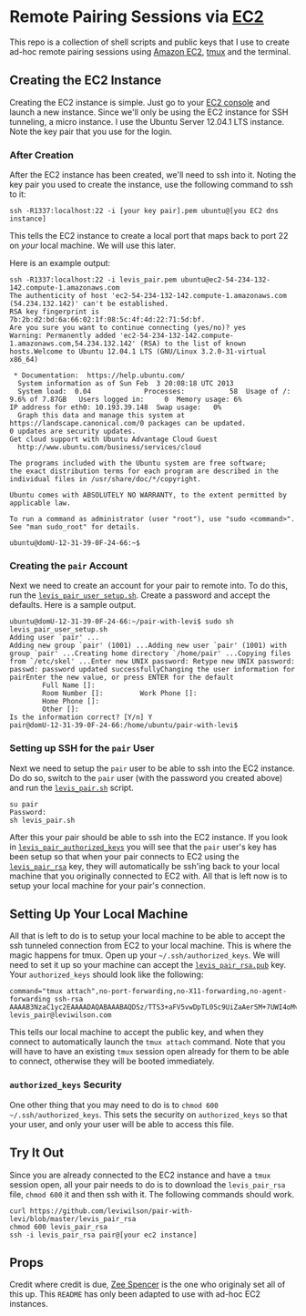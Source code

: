 # Remote Pairing Sessions via [EC2](http://aws.amazon.com/ec2/)
This repo is a collection of shell scripts and public keys that I use to create ad-hoc remote pairing sessions using [Amazon EC2](http://aws.amazon.com/ec2/), [tmux](http://tmux.sourceforge.net/) and the terminal.

## Creating the EC2 Instance
Creating the EC2 instance is simple.  Just go to your [EC2 console](https://console.aws.amazon.com/ec2/home) and launch a new instance.  Since we'll only be using the EC2 instance for SSH tunneling, a micro instance.  I use the Ubuntu Server 12.04.1 LTS instance. Note the key pair that you use for the login.

### After Creation
After the EC2 instance has been created, we'll need to ssh into it.  Noting the key pair you used to create the instance, use the following command to ssh to it:

```
ssh -R1337:localhost:22 -i [your key pair].pem ubuntu@[you EC2 dns instance]
```

This tells the EC2 instance to create a local port that maps back to port 22 on _your_ local machine.  We will use this later.

Here is an example output:

```
ssh -R1337:localhost:22 -i levis_pair.pem ubuntu@ec2-54-234-132-142.compute-1.amazonaws.com
The authenticity of host 'ec2-54-234-132-142.compute-1.amazonaws.com (54.234.132.142)' can't be established.
RSA key fingerprint is 7b:2b:d2:bd:6a:66:02:1f:08:5c:4f:4d:22:71:5d:bf.
Are you sure you want to continue connecting (yes/no)? yes
Warning: Permanently added 'ec2-54-234-132-142.compute-1.amazonaws.com,54.234.132.142' (RSA) to the list of known hosts.Welcome to Ubuntu 12.04.1 LTS (GNU/Linux 3.2.0-31-virtual x86_64)

 * Documentation:  https://help.ubuntu.com/
  System information as of Sun Feb  3 20:08:18 UTC 2013
  System load:  0.04             Processes:           58  Usage of /:   9.6% of 7.87GB   Users logged in:     0  Memory usage: 6%               IP address for eth0: 10.193.39.148  Swap usage:   0%
  Graph this data and manage this system at https://landscape.canonical.com/0 packages can be updated.
0 updates are security updates.
Get cloud support with Ubuntu Advantage Cloud Guest
  http://www.ubuntu.com/business/services/cloud

The programs included with the Ubuntu system are free software;
the exact distribution terms for each program are described in the
individual files in /usr/share/doc/*/copyright.

Ubuntu comes with ABSOLUTELY NO WARRANTY, to the extent permitted by
applicable law.

To run a command as administrator (user "root"), use "sudo <command>".
See "man sudo_root" for details.

ubuntu@domU-12-31-39-0F-24-66:~$ 
```

### Creating the `pair` Account
Next we need to create an account for your pair to remote into. To do this, run the [`levis_pair_user_setup.sh`](https://github.com/leviwilson/pair-with-levi/blob/master/levis_pair_user_setup.sh).  Create a password and accept the defaults.  Here is a sample output.

```
ubuntu@domU-12-31-39-0F-24-66:~/pair-with-levi$ sudo sh levis_pair_user_setup.sh 
Adding user `pair' ...
Adding new group `pair' (1001) ...Adding new user `pair' (1001) with group `pair' ...Creating home directory `/home/pair' ...Copying files from `/etc/skel' ...Enter new UNIX password: Retype new UNIX password: 
passwd: password updated successfullyChanging the user information for pairEnter the new value, or press ENTER for the default
        Full Name []: 
        Room Number []:         Work Phone []: 
        Home Phone []: 
        Other []: 
Is the information correct? [Y/n] Y
pair@domU-12-31-39-0F-24-66:/home/ubuntu/pair-with-levi$ 
```

### Setting up SSH for the `pair` User
Next we need to setup the `pair` user to be able to ssh into the EC2 instance.  Do do so, switch to the `pair` user (with the password you created above) and run the [`levis_pair.sh`](https://github.com/leviwilson/pair-with-levi/blob/master/levis_pair.sh) script.

```
su pair
Password:
sh levis_pair.sh
```

After this your pair should be able to ssh into the EC2 instance.  If you look in [`levis_pair_authorized_keys`](https://github.com/leviwilson/levis_pair_authorized_keys) you will see that the `pair` user's key has been setup so that when your pair connects to EC2 using the [`levis_pair_rsa`](https://github.com/leviwilson/pair-with-levi/blob/master/levis_pair_rsa) key, they will automatically be ssh'ing  back to your local machine that you originally connected to EC2 with.  All that is left now is to setup your local machine for your pair's connection.

## Setting Up Your Local Machine
All that is left to do is to setup your local machine to be able to accept the ssh tunneled connection from EC2 to your local machine.  This is where the magic happens for tmux.  Open up your `~/.ssh/authorized_keys`.  We will need to set it up so your machine can accept the [`levis_pair_rsa.pub`](https://github.com/leviwilson/pair-with-levi/blob/master/levis_pair_rsa.pub) key.  Your `authorized_keys` should look like the following:

```
command="tmux attach",no-port-forwarding,no-X11-forwarding,no-agent-forwarding ssh-rsa AAAAB3NzaC1yc2EAAAADAQABAAABAQDSz/TTS3+aFV5vwDpTL0Sc9UiZaAerSM+7UWI4oMvCgZE/DuTkzc77pVlT03nNKGzQYU8UVWawvsWsDr3i2kGjko/5YFQDOOvB0GRz00rRYOVeC4pKRef6LBgxZwnIwbIbPvboxmjLRTs92HEiB2UEraAw4TLkEYoH+nLh8sQ6AXA+M18GlBlpfNO/2a49cpC0h1x7ekxmnI4JAqrK53uDtLKN660nqhFPnmLNO99EWvqs2TaI9f1EgvbxlPmUiSWPSWyP5XmHGSw0G4m4uOdifhkH3zCb/z5bvDRsIkfTIi/cB9E3mcGzTcpNhQaGoOzIgbZvnzy/BB/v2BtI2n6F levis_pair@leviwilson.com
```

This tells our local machine to accept the public key, and when they connect to automatically launch the `tmux attach` command.  Note that you will have to have an existing `tmux` session open already for them to be able to connect, otherwise they will be booted immediately.

### `authorized_keys` Security
One other thing that you may need to do is to `chmod 600 ~/.ssh/authorized_keys`.  This sets the security on `authorized_keys` so that your user, and only your user will be able to access this file.

## Try It Out
Since you are already connected to the EC2 instance and have a `tmux` session open, all your pair needs to do is to download the `levis_pair_rsa` file, `chmod 600` it and then ssh with it.  The following commands should work.

```
curl https://github.com/leviwilson/pair-with-levi/blob/master/levis_pair_rsa
chmod 600 levis_pair_rsa
ssh -i levis_pair_rsa pair@[your ec2 instance]
```

## Props
Credit where credit is due, [Zee Spencer](http://twitter.com/zspencer) is the one who originaly set all of this up.  This `README` has only been adapted to use with ad-hoc EC2 instances.
